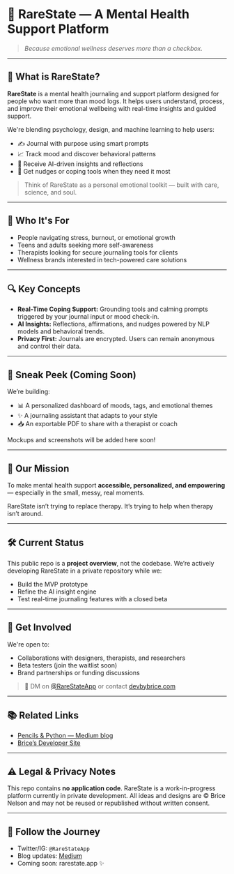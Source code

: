 # 🧠 RareState — A Mental Health Support Platform

> *Because emotional wellness deserves more than a checkbox.*

---

## 🌟 What is RareState?

**RareState** is a mental health journaling and support platform designed for people who want more than mood logs. It helps users understand, process, and improve their emotional wellbeing with real-time insights and guided support.

We're blending psychology, design, and machine learning to help users:

* ✍️ Journal with purpose using smart prompts
* 📈 Track mood and discover behavioral patterns
* 🧠 Receive AI-driven insights and reflections
* 💬 Get nudges or coping tools when they need it most

> Think of RareState as a personal emotional toolkit — built with care, science, and soul.

---

## 🎯 Who It's For

* People navigating stress, burnout, or emotional growth
* Teens and adults seeking more self-awareness
* Therapists looking for secure journaling tools for clients
* Wellness brands interested in tech-powered care solutions

---

## 🔍 Key Concepts

* **Real-Time Coping Support:** Grounding tools and calming prompts triggered by your journal input or mood check-in.
* **AI Insights:** Reflections, affirmations, and nudges powered by NLP models and behavioral trends.
* **Privacy First:** Journals are encrypted. Users can remain anonymous and control their data.

---

## 📸 Sneak Peek (Coming Soon)

We’re building:

* 📊 A personalized dashboard of moods, tags, and emotional themes
* ✨ A journaling assistant that adapts to your style
* 📥 An exportable PDF to share with a therapist or coach

Mockups and screenshots will be added here soon!

---

## 🧭 Our Mission

To make mental health support **accessible, personalized, and empowering** — especially in the small, messy, real moments.

RareState isn’t trying to replace therapy. It’s trying to help when therapy isn’t around.

---

## 🛠 Current Status

This public repo is a **project overview**, not the codebase. We’re actively developing RareState in a private repository while we:

* Build the MVP prototype
* Refine the AI insight engine
* Test real-time journaling features with a closed beta

---

## 🤝 Get Involved

We're open to:

* Collaborations with designers, therapists, and researchers
* Beta testers (join the waitlist soon)
* Brand partnerships or funding discussions

> 💌 DM on [@RareStateApp](https://twitter.com/RareStateApp) or contact [devbybrice.com](https://www.devbybrice.com)

---

## 📚 Related Links

* [Pencils & Python — Medium blog](https://medium.com/@quantshift)
* [Brice’s Developer Site](https://www.devbybrice.com)

---

## ⚠️ Legal & Privacy Notes

This repo contains **no application code**.
RareState is a work-in-progress platform currently in private development. All ideas and designs are © Brice Nelson and may not be reused or republished without written consent.

---

## 📌 Follow the Journey

* Twitter/IG: `@RareStateApp`
* Blog updates: [Medium](https://medium.com/@quantshift)
* Coming soon: rarestate.app ✨
